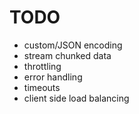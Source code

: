 # TODO

- custom/JSON encoding
- stream chunked data
- throttling
- error handling
- timeouts
- client side load balancing